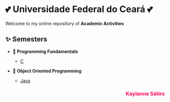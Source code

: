 # 💕 Universidade Federal do Ceará 💕

Welcome to my online repository of **Academic Activities**

## ✨ Semesters

- 🌟 **Programming Fundamentals**
    + [C](C)


- 🌟 **Object Oriented Programming**
    + [Java](Java)

<div style="text-align: right;">

### <span style="color:rgb(255, 0, 85); font-size: 16px">Kaylanne Sátiro</span>

</div>